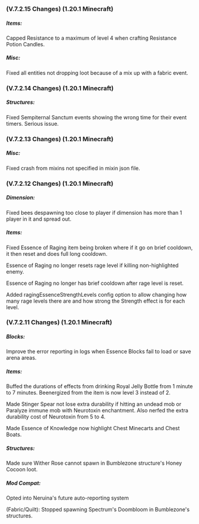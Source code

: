 ### **(V.7.2.15 Changes) (1.20.1 Minecraft)**

##### Items:
Capped Resistance to a maximum of level 4 when crafting Resistance Potion Candles. 

##### Misc:
Fixed all entities not dropping loot because of a mix up with a fabric event.


### **(V.7.2.14 Changes) (1.20.1 Minecraft)**

##### Structures:
Fixed Sempiternal Sanctum events showing the wrong time for their event timers. Serious issue.


### **(V.7.2.13 Changes) (1.20.1 Minecraft)**

##### Misc:
Fixed crash from mixins not specified in mixin json file.


### **(V.7.2.12 Changes) (1.20.1 Minecraft)**

##### Dimension:
Fixed bees despawning too close to player if dimension has more than 1 player in it and spread out.

##### Items:
Fixed Essence of Raging item being broken where if it go on brief cooldown, it then reset and does full long cooldown.

Essence of Raging no longer resets rage level if killing non-highlighted enemy.

Essence of Raging no longer has brief cooldown after rage level is reset.

Added ragingEssenceStrengthLevels config option to allow changing how many rage levels there are and how strong the Strength effect is for each level.


### **(V.7.2.11 Changes) (1.20.1 Minecraft)**

##### Blocks:
Improve the error reporting in logs when Essence Blocks fail to load or save arena areas.

##### Items:
Buffed the durations of effects from drinking Royal Jelly Bottle from 1 minute to 7 minutes. Beenergized from the item is now level 3 instead of 2.

Made Stinger Spear not lose extra durability if hitting an undead mob or Paralyze immune mob with Neurotoxin enchantment.
 Also nerfed the extra durability cost of Neurotoxin from 5 to 4.

Made Essence of Knowledge now highlight Chest Minecarts and Chest Boats.

##### Structures:
Made sure Wither Rose cannot spawn in Bumblezone structure's Honey Cocoon loot.

##### Mod Compat:
Opted into Neruina's future auto-reporting system

(Fabric/Quilt): Stopped spawning Spectrum's Doombloom in Bumblezone's structures.

